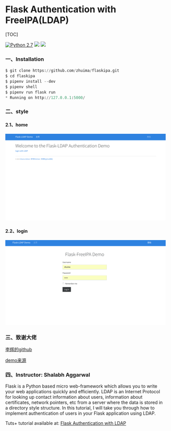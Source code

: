 Flask Authentication with FreeIPA(LDAP)
===============================


[TOC]

[![Python 2.7](https://img.shields.io/badge/python-2.7-yellow.svg)](https://www.python.org/)
[![](https://img.shields.io/badge/flask-1.0.2-green.svg)](http://flask.pocoo.org/)
[![](https://img.shields.io/badge/pipenv-2018.10.13-blue.svg)](https://docs.pipenv.org/)


### 一、Installation

```python
$ git clone https://github.com/zhuima/flaskipa.git
$ cd flaskipa
$ pipenv install --dev
$ pipenv shell
$ pipenv run flask run
* Running on http://127.0.0.1:5000/
```



### 二、style

#### 2.1、home

![](./docs/home.png)


#### 2.2、login

![](./docs/login.png)

### 三、致谢大佬

[李辉的github](https://github.com/greyli/bluelog)

[demo来源](https://github.com/tutsplus/Flask-LDAP-Auth-Demo)


### 四、Instructor: Shalabh Aggarwal



Flask is a Python based micro web-framework which allows you to write your web applications quickly and efficiently. LDAP is an Internet Protocol for looking up contact information about users, information about certificates, network pointers, etc from a server where the data is stored in a directory style structure. In this tutorial, I will take you through how to implement authentication of users in your Flask application using LDAP.



Tuts+ tutorial available at: [Flask Authentication with LDAP](http://code.tutsplus.com/tutorials/flask-authentication-with-ldap--cms-23101)
